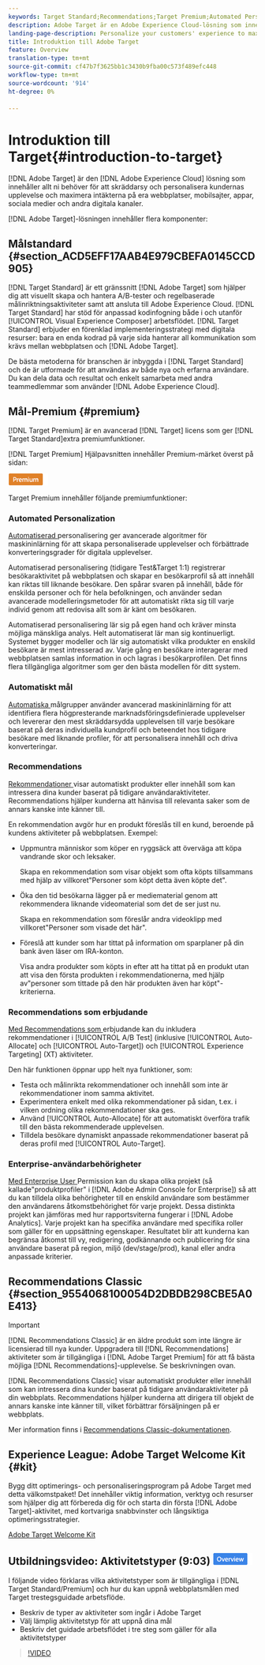 ```yaml
---
keywords: Target Standard;Recommendations;Target Premium;Automated Personalization;auto-target;auto target;permissions;what is adobe target;
description: Adobe Target är en Adobe Experience Cloud-lösning som innehåller allt ni behöver för att skräddarsy och personalisera kundernas upplevelse och maximera intäkterna från era webbplatser, mobilsajter, appar, sociala medier och andra digitala kanaler.
landing-page-description: Personalize your customers' experience to maximize revenue on your web and mobile sites, apps, social media, and other digital channels.
title: Introduktion till Adobe Target
feature: Overview
translation-type: tm+mt
source-git-commit: cf47b7f3625bb1c3430b9fba00c573f489efc448
workflow-type: tm+mt
source-wordcount: '914'
ht-degree: 0%

---
```



# Introduktion till Target{#introduction-to-target}

[!DNL Adobe Target] är den  [!DNL Adobe Experience Cloud] lösning som innehåller allt ni behöver för att skräddarsy och personalisera kundernas upplevelse och maximera intäkterna på era webbplatser, mobilsajter, appar, sociala medier och andra digitala kanaler.

[!DNL Adobe Target]-lösningen innehåller flera komponenter:

## Målstandard {#section_ACD5EFF17AAB4E979CBEFA0145CCD905}

[!DNL Target Standard] är ett gränssnitt  [!DNL Adobe Target] som hjälper dig att visuellt skapa och hantera A/B-tester och regelbaserade målinriktningsaktiviteter samt att ansluta till Adobe Experience Cloud. [!DNL Target Standard] har stöd för anpassad kodinfogning både i och utanför  [!UICONTROL Visual Experience Composer] arbetsflödet. [!DNL Target Standard] erbjuder en förenklad implementeringsstrategi med digitala resurser: bara en enda kodrad på varje sida hanterar all kommunikation som krävs mellan webbplatsen och  [!DNL Adobe Target].

De bästa metoderna för branschen är inbyggda i [!DNL Target Standard] och de är utformade för att användas av både nya och erfarna användare. Du kan dela data och resultat och enkelt samarbeta med andra teammedlemmar som använder [!DNL Adobe Experience Cloud].

## Mål-Premium {#premium}

[!DNL Target Premium] är en avancerad  [!DNL Target] licens som ger  [!DNL Target Standard]extra premiumfunktioner.

[!DNL Target Premium] Hjälpavsnitten innehåller Premium-märket överst på sidan:

![Premium-märke](/help/assets/premium.png)

Target Premium innehåller följande premiumfunktioner:

### Automated Personalization

[Automatiserad ](/help/c-activities/t-automated-personalization/automated-personalization.md#task_8AAF837796D74CF893CA2F88BA1491C9) personalisering ger avancerade algoritmer för maskininlärning för att skapa personaliserade upplevelser och förbättrade konverteringsgrader för digitala upplevelser.

Automatiserad personalisering (tidigare Test&amp;Target 1:1) registrerar besökaraktivitet på webbplatsen och skapar en besökarprofil så att innehåll kan riktas till liknande besökare. Den spårar svaren på innehåll, både för enskilda personer och för hela befolkningen, och använder sedan avancerade modelleringsmetoder för att automatiskt rikta sig till varje individ genom att redovisa allt som är känt om besökaren.

Automatiserad personalisering lär sig på egen hand och kräver minsta möjliga mänskliga analys. Helt automatiserat lär man sig kontinuerligt. Systemet bygger modeller och lär sig automatiskt vilka produkter en enskild besökare är mest intresserad av. Varje gång en besökare interagerar med webbplatsen samlas information in och lagras i besökarprofilen. Det finns flera tillgängliga algoritmer som ger den bästa modellen för ditt system.

### Automatiskt mål

[Automatiska ](/help/c-activities/auto-target/auto-target-to-optimize.md) målgrupper använder avancerad maskininlärning för att identifiera flera högpresterande marknadsföringsdefinierade upplevelser och levererar den mest skräddarsydda upplevelsen till varje besökare baserat på deras individuella kundprofil och beteendet hos tidigare besökare med liknande profiler, för att personalisera innehåll och driva konverteringar.

### Recommendations

[Rekommendationer ](/help/c-recommendations/recommendations.md#concept_7556C8A4543942F2A77B13A29339C0C0) visar automatiskt produkter eller innehåll som kan intressera dina kunder baserat på tidigare användaraktiviteter. Recommendations hjälper kunderna att hänvisa till relevanta saker som de annars kanske inte känner till.

En rekommendation avgör hur en produkt föreslås till en kund, beroende på kundens aktiviteter på webbplatsen. Exempel:

* Uppmuntra människor som köper en ryggsäck att överväga att köpa vandrande skor och leksaker.

   Skapa en rekommendation som visar objekt som ofta köpts tillsammans med hjälp av villkoret&quot;Personer som köpt detta även köpte det&quot;.

* Öka den tid besökarna lägger på er mediematerial genom att rekommendera liknande videomaterial som det de ser just nu.

   Skapa en rekommendation som föreslår andra videoklipp med villkoret&quot;Personer som visade det här&quot;.

* Föreslå att kunder som har tittat på information om sparplaner på din bank även läser om IRA-konton.

   Visa andra produkter som köpts in efter att ha tittat på en produkt utan att visa den första produkten i rekommendationerna, med hjälp av&quot;personer som tittade på den här produkten även har köpt&quot;-kriterierna.

### Recommendations som erbjudande

[Med Recommendations som ](/help/c-recommendations/recommendations-as-an-offer.md) erbjudande kan du inkludera rekommendationer i  [!UICONTROL A/B Test] (inklusive  [!UICONTROL Auto-Allocate] och  [!UICONTROL Auto-Target]) och  [!UICONTROL Experience Targeting] (XT) aktiviteter.

Den här funktionen öppnar upp helt nya funktioner, som:

* Testa och målinrikta rekommendationer och innehåll som inte är rekommendationer inom samma aktivitet.
* Experimentera enkelt med olika rekommendationer på sidan, t.ex. i vilken ordning olika rekommendationer ska ges.
* Använd [!UICONTROL Auto-Allocate] för att automatiskt överföra trafik till den bästa rekommenderade upplevelsen.
* Tilldela besökare dynamiskt anpassade rekommendationer baserat på deras profil med [!UICONTROL Auto-Target].

### Enterprise-användarbehörigheter

[Med Enterprise User ](/help/administrating-target/c-user-management/property-channel/property-channel.md#concept_E396B16FA2024ADBA27BC056138F9838) Permission kan du skapa olika projekt (så kallade&quot;produktprofiler&quot; i  [!DNL Adobe Admin Console for Enterprise]) så att du kan tilldela olika behörigheter till en enskild användare som bestämmer den användarens åtkomstbehörighet för varje projekt. Dessa distinkta projekt kan jämföras med hur rapportsviterna fungerar i [!DNL Adobe Analytics]. Varje projekt kan ha specifika användare med specifika roller som gäller för en uppsättning egenskaper. Resultatet blir att kunderna kan begränsa åtkomst till vy, redigering, godkännande och publicering för sina användare baserat på region, miljö (dev/stage/prod), kanal eller andra anpassade kriterier.

## Recommendations Classic {#section_9554068100054D2DBDB298CBE5A0E413}

>[!IMPORTANT]
>
>[!DNL Recommendations Classic] är en äldre produkt som inte längre är licensierad till nya kunder. Uppgradera till [!DNL Recommendations] aktiviteter som är tillgängliga i [!DNL Adobe Target Premium] för att få bästa möjliga [!DNL Recommendations]-upplevelse. Se beskrivningen ovan.

[!DNL Recommendations Classic] visar automatiskt produkter eller innehåll som kan intressera dina kunder baserat på tidigare användaraktiviteter på din webbplats. Recommendations hjälper kunderna att dirigera till objekt de annars kanske inte känner till, vilket förbättrar försäljningen på er webbplats.

Mer information finns i [Recommendations Classic-dokumentationen](/help/assets/adobe-recommendations-classic.pdf).

## Experience League: Adobe Target Welcome Kit {#kit}

Bygg ditt optimerings- och personaliseringsprogram på Adobe Target med detta välkomstpaket! Det innehåller viktig information, verktyg och resurser som hjälper dig att förbereda dig för och starta din första [!DNL Adobe Target]-aktivitet, med kortvariga snabbvinster och långsiktiga optimeringsstrategier.

[Adobe Target Welcome Kit](https://expleague.azureedge.net/pdf/Adobe-Target-Welcome-Kit.pdf)

## Utbildningsvideo: Aktivitetstyper (9:03) ![Översikt](/help/assets/overview.png)

I följande video förklaras vilka aktivitetstyper som är tillgängliga i [!DNL Target Standard/Premium] och hur du kan uppnå webbplatsmålen med Target trestegsguidade arbetsflöde.

* Beskriv de typer av aktiviteter som ingår i Adobe Target
* Välj lämplig aktivitetstyp för att uppnå dina mål
* Beskriv det guidade arbetsflödet i tre steg som gäller för alla aktivitetstyper

>[!VIDEO](https://video.tv.adobe.com/v/17386)
